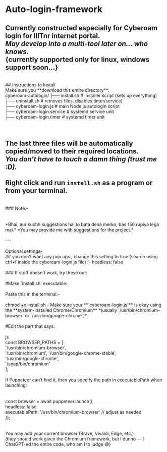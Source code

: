 # Auto-login-framework

Currently constructed **especially for Cyberoam login for IIITnr internet portal**.  
*May develop into a multi-tool later on… who knows.*
<br>
{currently supported only for linux, windows support soon...}
---
<br>
## Instructions to Install
<br>
Make sure you **download this entire directory**:
<br>
cyberoam-autologin/
├── install.sh # installer script (sets up everything) <br>
├── uninstall.sh # removes files, disables timer/service)<br>
├── cyberoam-login.js # main Node.js autologin script<br>
├── cyberoam-login.service # systemd service unit<br>
├── cyberoam-login.timer # systemd timer unit<br>
<br>
<br>

The last three files will be **automatically copied/moved to their required locations**.  
*You don’t have to touch a damn thing (trust me :D).*
<br>
<br>
Right click and **run `install.sh` as a program** or from your terminal.
<br>
---
<br>
### Note:-
<br>
<br>
<br>
*Bhai, aur kuchh suggestions hai to bata dena merko, bas 150 rupiya lega mai.*  
*You may provide me with suggestions for the project.*
<br>
<br>
---
<br>
<br>
Optional settings-
<br>
#if you don't want any pop ups , change this setting to true (search using ctrl+f inside the cyberoam-login.js file) :- 
headless: false
<br>
<br>
### If stuff doesn't work, try these out:
<br>
<br>
#Make `install.sh` executable:
<br>
<br>
Paste this in the terminal:-
<br>
<br>
chmod +x install.sh
- Make sure your **`cyberoam-login.js`** is okay using the **system-installed Chrome/Chromium**  
  *(usually `/usr/bin/chromium-browser` or `/usr/bin/google-chrome`)*.
<br>
<br>
 #Edit the part that says:
<br>
<br>
js<br>
const BROWSER_PATHS = [ <br>
  '/usr/bin/chromium-browser',<br>
  '/usr/bin/chromium',
  '/usr/bin/google-chrome-stable',<br>
  '/usr/bin/google-chrome',<br>
  '/snap/bin/chromium' <br>
]; <br>
<br>
If Puppeteer can’t find it, then you specify the path in executablePath when launching: <br>
<br>
<br>
const browser = await puppeteer.launch({ <br>
  headless: false <br>
  executablePath: '/usr/bin/chromium-browser' // adjust as needed <br>
}); <br>
<br>
<br>
You may add your current browser (Brave, Vivaldi, Edge, etc.) <br>
(they should work given the Chromium framework, but I dunno — I ChatGPT-ed the entire code, who am I to judge 😅) <br>


